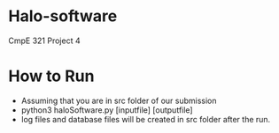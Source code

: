 # Halo-software
CmpE 321 Project 4

# How to Run
* Assuming that you are in src folder of our submission
* python3 haloSoftware.py [inputfile] [outputfile]
* log files and database files will be created in src folder after the run.
